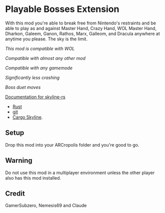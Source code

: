 # Playable Bosses Extension

With this mod you're able to break free from Nintendo's restraints and be able to play as and against Master Hand, Crazy Hand, WOL Master Hand, Dharkon, Galeem, Ganon, Rathos, Marx, Galleom, and Dracula anywhere at anytime you please. The sky is the limit.

*This mod is compatible with WOL*

*Compatible with almost any other mod*

*Compatible with any gamemode*

*Significantly less crashing*

*Boss duet moves*

[Documentation for skyline-rs](https://ultimate-research.github.io/skyline-rs-template/doc/skyline/index.html)
* [Rust](https://www.rust-lang.org/install.html)
* [git](https://git-scm.com/book/en/v2/Getting-Started-Installing-Git)
* [Cargo Skyline](https://github.com/jam1garner/cargo-skyline).

## Setup
Drop this mod into your ARCropolis folder and you're good to go.

## Warning
Do not use this mod in a multiplayer environment unless the other player also has this mod installed.

## Credit
GamerSubzero, Nemesis69 and Claude
